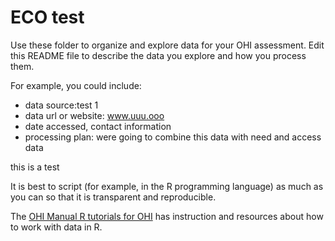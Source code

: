 # ECO test

Use these folder to organize and explore data for your OHI assessment. Edit this README file to describe the data you explore and how you process them. 

For example, you could include: 

- data source:test 1
- data url or website: www.uuu.ooo
- date accessed, contact information
- processing plan: were going to combine this data with need and access data

this is a test

It is best to script (for example, in the R programming language) as much as you can so that it is transparent and reproducible. 

The [OHI Manual R tutorials for OHI](http://ohi-science.org/manual/#appendix-5-r-tutorials-for-ohi) has instruction and resources about how to work with data in R. 
